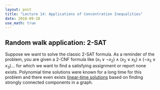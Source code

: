 ```yaml
---
layout: post
title: "Lecture 14: Applications of Concentration Inequalities"
date: 2018-09-28
use_math: true
---
```


## Random walk application: 2-SAT

Suppose we want to solve the classic 2-SAT formula. As a reminder of the problem, you are given a 2-CNF formula like $(x_1 \lor \neg x_2) \land (x_2 \lor x_5) \land (\neg x_5 \lor x_3) \ldots$ for which we want to find a satisfying assignment or report none exists. Polynomial time solutions were known for a long time for this problem and there even exists [linear-time solutions](http://www.math.ucsd.edu/~sbuss/CourseWeb/Math268_2007WS/2SAT.pdf) based on finding strongly connected components in a graph.

